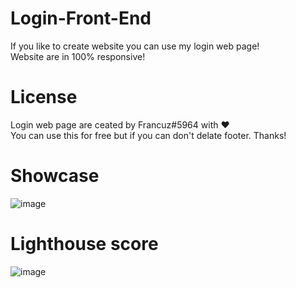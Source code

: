 # Login-Front-End

If you like to create website you can use my login web page!<br> Website are in 100% responsive!

# License

Login web page are ceated by Francuz#5964 with ❤<br>
You can use this for free but if you can don't delate footer. Thanks!

# Showcase
![image](https://user-images.githubusercontent.com/90420828/178737737-853daeaf-f8e4-4c7b-9dc2-f529f934b622.png)

# Lighthouse score
![image](https://user-images.githubusercontent.com/90420828/178738818-f7544eb9-7f15-4b38-8ade-1876623219d7.png)
